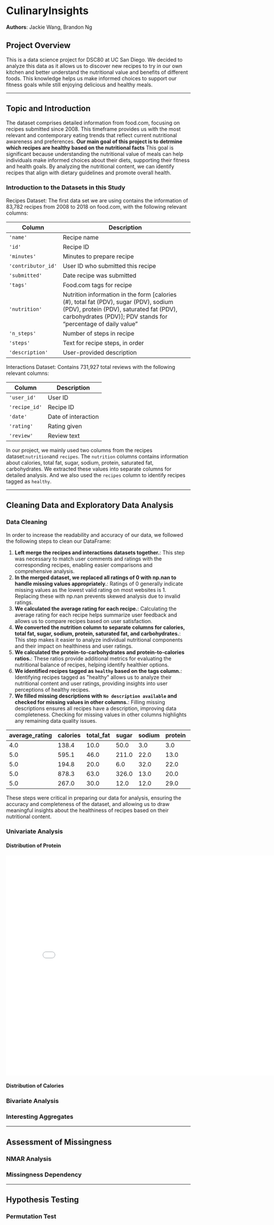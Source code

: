 # CulinaryInsights
**Authors**: Jackie Wang, Brandon Ng
## Project Overview
This is a data science project for DSC80 at UC San Diego. We decided to analyze this data as it allows us to discover new recipes to try in our own kitchen and better understand the nutritional value and benefits of different foods. This knowledge helps us make informed choices to support our fitness goals while still enjoying delicious and healthy meals.

---
## Topic and Introduction
The dataset comprises detailed information from food.com, focusing on recipes submitted since 2008. This timeframe provides us with the most relevant and contemporary eating trends that reflect current nutritional awareness and preferences. **Our main goal of this project is to detrmine which recipes are healthy based on the nutritional facts** This goal is significant because understanding the nutritional value of meals can help individuals make informed choices about their diets, supporting their fitness and health goals. By analyzing the nutritional content, we can identify recipes that align with dietary guidelines and promote overall health.

### Introduction to the Datasets in this Study
Recipes Dataset: The first data set we are using contains the information of 83,782 recipes from 2008 to 2018 on food.com, with the following relevant columns:

|Column	                 |Description|
|---                     |---        |
|`'name'	`            |Recipe name|
|`'id'`	                 |Recipe ID|
|`'minutes'`	         |Minutes to prepare recipe|
|`'contributor_id'`	     |User ID who submitted this recipe|
|`'submitted'`	            | Date recipe was submitted|
|`'tags'`	              |Food.com tags for recipe|
|`'nutrition'`	          |Nutrition information in the form [calories (#), total fat (PDV), sugar (PDV), sodium (PDV), protein    (PDV), saturated fat (PDV), carbohydrates (PDV)]; PDV stands for “percentage of daily value”|
|`'n_steps'`	          |Number of steps in recipe|
|`'steps'`	              |Text for recipe steps, in order|
|`'description'`	     | User-provided description|

Interactions Dataset: Contains 731,927 total reviews with the following relevant columns:

|Column|Description|
|---|---|
|`'user_id'`	|User ID|
|`'recipe_id'`	|Recipe ID|
|`'date'`	|Date of interaction|
|`'rating'`	|Rating given|
|`'review'`	|Review text|

In our project, we mainly used two columns from the recipes dataset:`nutrition`and `recipes`. The `nutrition` columns contains information about calories, total fat, sugar, sodium, protein, saturated fat, carbohydrates. We extracted these values into separate columns for detailed analysis. And we also used the `recipes` column to identify recipes tagged as `healthy`.

---
## Cleaning Data and Exploratory Data Analysis
### Data Cleaning
In order to increase the readability and accuracy of our data, we followed the following steps to clean our DataFrame:

1. **Left merge the recipes and interactions datasets together.**: This step was necessary to match user comments and ratings with the corresponding recipes, enabling easier comparisons and comprehensive analysis.
2. **In the merged dataset, we replaced all ratings of 0 with np.nan to handle missing values appropriately.**: Ratings of 0 generally indicate missing values as the lowest valid rating on most websites is 1. Replacing these with np.nan prevents skewed analysis due to invalid ratings.
3. **We calculated the average rating for each recipe.**: Calculating the average rating for each recipe helps summarize user feedback and allows us to compare recipes based on user satisfaction.
4. **We converted the nutrition column to separate columns for calories, total fat, sugar, sodium, protein, saturated fat, and carbohydrates.**: This step makes it easier to analyze individual nutritional components and their impact on healthiness and user ratings.
5. **We calculated the protein-to-carbohydrates and protein-to-calories ratios.**: These ratios provide additional metrics for evaluating the nutritional balance of recipes, helping identify healthier options.
6. **We identified recipes tagged as `healthy` based on the tags column.**: Identifying recipes tagged as "healthy" allows us to analyze their nutritional content and user ratings, providing insights into user perceptions of healthy recipes.
7. **We filled missing descriptions with `No description available` and checked for missing values in other columns.**: Filling missing descriptions ensures all recipes have a description, improving data completeness. Checking for missing values in other columns highlights any remaining data quality issues.

| average_rating | calories | total_fat | sugar | sodium | protein | saturated_fat  | carbohydrates | PtoCarb_ratio | PtoCal_ratio | is_healthy |
|----------------|----------|-----------|-------|--------|---------|----------------|---------------|---------------|--------------|------------|
| 4.0            | 138.4    | 10.0      | 50.0  | 3.0    | 3.0     | 19.0           | 6.0           | 0.500000      | 0.021676     | False      |
| 5.0            | 595.1    | 46.0      | 211.0 | 22.0   | 13.0    | 51.0           | 26.0          | 0.500000      | 0.021845     | False      |
| 5.0            | 194.8    | 20.0      | 6.0   | 32.0   | 22.0    | 36.0           | 3.0           | 7.333333      | 0.112936     | False      |
| 5.0            | 878.3    | 63.0      | 326.0 | 13.0   | 20.0    | 123.0          | 39.0          | 0.512821      | 0.022771     | False      |
| 5.0            | 267.0    | 30.0      | 12.0  | 12.0   | 29.0    | 48.0           | 2.0           | 14.500000     | 0.108614     | False      |


These steps were critical in preparing our data for analysis, ensuring the accuracy and completeness of the dataset, and allowing us to draw meaningful insights about the healthiness of recipes based on their nutritional content.


### Univariate Analysis



#### Distribution of Protein 
<iframe
  src="assets/protein_by_avg.html"
  width="800"
  height="600"
  frameborder="0"
></iframe>


#### Distribution of Calories


### Bivariate Analysis




### Interesting Aggregates




---
## Assessment of Missingness
### NMAR Analysis




### Missingness Dependency




---
## Hypothesis Testing
### Permutation Test